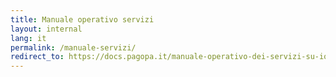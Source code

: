 ```yaml
---
title: Manuale operativo servizi
layout: internal
lang: it
permalink: /manuale-servizi/
redirect_to: https://docs.pagopa.it/manuale-operativo-dei-servizi-su-io/
---
```

